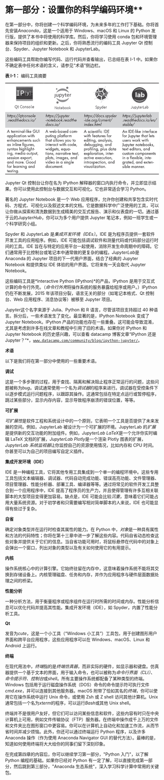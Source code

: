 # 第一部分：设置你的科学编码环境**

在第一部分中，你将创建一个科学编码环境，为未来多年的工作打下基础。你将首先安装*Anaconda*，这是一个适用于 Windows、macOS 和 Linux 的 Python 发行版，提供了本书中将使用的科学库。然后，你将学习使用 conda 包和环境管理器来保持项目的组织和更新。之后，你将熟悉流行的编码工具 Jupyter Qt 控制台、Spyder、Jupyter Notebook 和 JupyterLab。

这些编码工具帮助你编写代码、运行代码并查看输出，已总结在表 I-1 中。如果你不确定表中任何术语的含义，请参见“术语”侧边栏。

**表 I-1：** 编码工具摘要

![Image](img/part01_table1fig1.jpg)

Jupyter Qt 控制台让你在名为 IPython 解释器的窗口内执行命令，并立即显示结果。你可以使用此控制台与数据交互和可视化。它也非常适合学习 Python。

著名的 Jupyter Notebook 是一个 Web 应用程序，允许你创建和共享包含实时代码、方程式、可视化以及叙述文本的文档。它是数据科学中广泛使用的工具，可以让你做从探索和清洗数据到生成精美的交互式报告、演示和仪表盘的一切。通过基于云的*JupyterHub*，你可以为多个用户提供 Jupyter 笔记本，例如一班学生或一个科学研究小组。

Spyder 和 JupyterLab 是*集成开发环境（IDEs）*。IDE 是为程序员提供一套软件开发工具的应用程序。例如，IDE 可能包括调试软件和测量代码或代码部分运行时间的工具。IDE 旨在与特定的应用平台一起使用，消除开发生命周期中的障碍。它们通常用于比控制台或笔记本中通常做的更复杂的编程。*JupyterLab*是 Anaconda 的 Jupyter 项目的下一代用户界面，结合了经典的 Jupyter Notebook 和提供类似 IDE 体验的用户界面。它将来有一天会取代 Jupyter Notebook。

这些编码工具是*Interactive Python (IPython)*的产品，IPython 是用于交互式计算的命令行外壳。（*命令行外壳*将操作系统的服务暴露给程序或用户。）IPython 仍在不断发展，2015 年该项目分裂，语言无关的部分（如笔记本格式、Qt 控制台、Web 应用程序、消息协议等）被移至 Jupyter 项目。

*Jupyter*这个名字来源于 Julia、Python 和 R 语言，尽管该项目支持超过 40 种语言。拆分后，一些术语发生了变化。最显著的是，IPython Notebook 变成了 Jupyter Notebook。IPython 产品的功能也存在一些重叠。这可能会导致混淆，尤其是考虑到许多在线文章和教程中引用了旧的术语。如果你对 IPython 和 Jupyter Notebook 的历史感兴趣，可以查看 datacamp 博客文章“IPython 还是 Jupyter？”*，[`www.datacamp.com/community/blog/ipython-jupyter/`](https://www.datacamp.com/community/blog/ipython-jupyter/)。

**术语**

以下是我们将在第一部分中使用的一些重要术语。

**调试**

这是一个多步骤的过程，用于查找、隔离和解决阻止程序正常运行的问题，这些问题被称为*bug*。调试通常使用一个名为*调试器*的程序来进行。调试器在受控条件下以逐步模式运行问题程序，以跟踪其操作。这通常包括在特定点运行或暂停程序，跳过某些部分，显示内存内容，显示导致程序崩溃的错误位置，等等。

**可扩展**

*可扩展性*是软件工程和系统设计中的一个原则，它表明一个工具是否提供了未来发展的空间。例如，JupyterLab 被设计为一个可扩展的环境。JupyterLab 的*扩展*是提供新的交互功能的附加组件。例如，*JupyterLab LaTeX*是一个允许你实时编辑 LaTeX 文档的扩展，*JupyterLab Plotly*是一个渲染 Plotly 图表的扩展，*JupyterLab 系统监视器*让你监控自己的资源使用情况，比如内存和 CPU 时间。你甚至可以为自己的项目编写自定义插件。

**集成开发环境（IDE）**

IDE 是一种编程工具，它将其他专用工具集成到一个单一的编程环境中。这些专用工具包括文本编辑器、调试器、代码自动完成功能、错误高亮功能、文件管理器、项目管理器、性能分析器、部署工具、编译器等等。通过将常见的软件开发工具整合到一个应用程序中，IDE 提高了程序员的生产力，并且使得管理有许多互相关联脚本的大型项目变得更加容易。缺点是，IDE 可能会比较*沉重*，意味着它们可能占用大量系统资源。对于初学者和只需要编写相对简单脚本的人来说，IDE 也可能显得有些过于复杂。

**自省**

确定对象类型并在运行时检查其属性的能力。在 Python 中，*对象*是一种具有属性和方法的代码特性；你将在第十三章中进一步了解这些内容。代码自省动态检查这些对象并提供关于它们的信息。当自省功能可用时，将鼠标悬停在代码中的对象上会弹出一个窗口，列出对象的类型以及有关如何使用它的有用提示。

**内核**

操作系统核心中的计算引擎。它始终驻留在内存中，这意味着操作系统不能将其交换到存储设备上。内核管理磁盘、任务和内存，并作为应用程序与硬件层面数据处理之间的桥梁。

**性能分析**

一种分析方法，用于衡量程序或程序组件在运行时所需的时间或内存。性能分析信息可以优化代码并提高其性能。集成开发环境（IDE），如 Spyder，内置了性能分析工具。

**Qt**

发音为*cute*，这是一个小工具（“Windows 小工具”）工具包，用于创建图形用户界面和跨平台应用程序，这些应用程序可以在 Windows、macOS、Linux 和 Android 上运行。

**终端**

在现代用法中，*终端*指的是*终端仿真器*，而非实际的硬件，如显示器和键盘。仿真器提供一个基于文本的界面，用于输入命令，也可以被称为*命令行界面（CLI）*、*命令提示符*、*控制台*或*shell*。所有主要操作系统都配备了某种类型的终端。Windows 包括用于运行磁盘操作系统（DOS）命令的命令提示符可执行文件*cmd.exe*，并可以连接到其他服务器。macOS 附带了恰如其名的*终端*，你可以使用它在操作系统中运行 Unix 命令，或使用 Zsh 或 Z shell 访问其他计算机。Unix 通常包括一个名为*xterm*的程序，可以运行*Bash*或其他 Unix shell。

终端并不是很用户友好，但它们可以访问某些信息和软件，这些内容有时只在中央计算机上可用，例如文件传输协议（FTP）服务器。在终端中操作成千上万的文件和文件夹比在图形窗口中更容易。你可以在计算机上自动化和加速工作流，从而节省时间并减少烦恼。此外，你还可以通过终端运行 Python 程序，以及许多 Anaconda 操作（作为使用 Anaconda Navigator GUI 的替代方法）。最棒的是，知道如何使用终端将大大给你的同事们留下深刻印象。

在完成第四章的内容后，你可以继续学习第一部分，"Python 入门"，以了解 Python 编程的基础。如果你已经对 Python 有一定了解，可以直接完成第一部分，然后跳到第三部分，"Anaconda 生态系统"，深入学习科学计算中常用的关键包。
